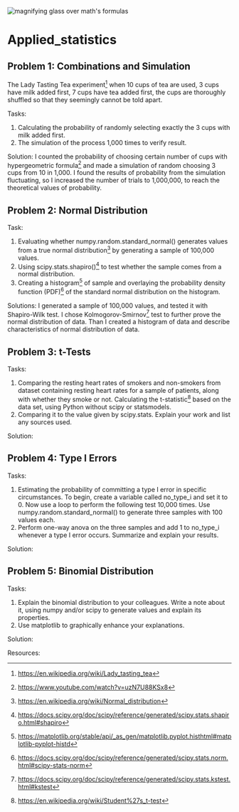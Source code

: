 ![magnifying glass over math's formulas](https://images.pexels.com/photos/3729557/pexels-photo-3729557.jpeg)
# Applied_statistics
## Problem 1: Combinations and Simulation

The Lady Tasting Tea experiment[^1] when 10 cups of tea are used, 3 cups have milk added first, 7 cups have tea added first, the cups are thoroughly shuffled so that they seemingly cannot be told apart. 

Tasks:
1.  Calculating the probability of randomly selecting exactly the 3 cups with milk added first.
2.  The simulation of the process 1,000 times to verify result.

Solution: I counted the probability of choosing certain number of cups with hypergeometric formula[^2] and made a simulation of random choosing 3 cups from 10 in 1,000. I found the results of probability from the simulation fluctuating, so I increased the number of trials to 1,000,000, to reach the theoretical values of probability.


## Problem 2: Normal Distribution

Task:
1.  Evaluating whether numpy.random.standard_normal() generates values from a true normal distribution[^3] by generating a sample of 100,000 values. 
2.  Using scipy.stats.shapiro()[^4] to test whether the sample comes from a normal distribution.  
3. Creating a histogram[^5] of sample and overlaying the probability density function (PDF)[^6] of the standard normal distribution on the histogram.

Solutions: I generated a sample of 100,000 values, and tested it with Shapiro-Wilk test. I chose Kolmogorov-Smirnov[^7] test to further prove the normal distribution of data. Than I created a histogram of data and describe characteristics of normal distribution of data.


## Problem 3: t-Tests

Tasks:
1.  Comparing the resting heart rates of smokers and non-smokers from dataset containing resting heart rates for a sample of patients, along with whether they smoke or not. Calculating the t-statistic[^8] based on the data set, using Python without scipy or statsmodels. 
2. Comparing it to the value given by scipy.stats. Explain your work and list any sources used.

Solution:


## Problem 4: Type I Errors

Tasks: 
1.  Estimating the probability of committing a type I error in specific circumstances. To begin, create a variable called no_type_i and set it to 0. Now use a loop to perform the following test 10,000 times.
Use numpy.random.standard_normal() to generate three samples with 100 values each.
2. Perform one-way anova on the three samples and add 1 to no_type_i whenever a type I error occurs.
Summarize and explain your results.

Solution:

## Problem 5: Binomial Distribution
Tasks:
1.  Explain the binomial distribution to your colleagues. Write a note about it, using numpy and/or scipy to generate values and explain its properties. 
2. Use matplotlib to graphically enhance your explanations.

Solution:


Resources:
[^1]:   https://en.wikipedia.org/wiki/Lady_tasting_tea
[^2]:   https://www.youtube.com/watch?v=uzN7U88KSx8
[^3]:   https://en.wikipedia.org/wiki/Normal_distribution
[^4]:   https://docs.scipy.org/doc/scipy/reference/generated/scipy.stats.shapiro.html#shapiro
[^5]:   https://matplotlib.org/stable/api/_as_gen/matplotlib.pyplot.histhtml#matplotlib-pyplot-histd
[^6]:   https://docs.scipy.org/doc/scipy/reference/generated/scipy.stats.norm.html#scipy-stats-norm
[^7]:   https://docs.scipy.org/doc/scipy/reference/generated/scipy.stats.kstest.html#kstest
[^8]:   https://en.wikipedia.org/wiki/Student%27s_t-test


